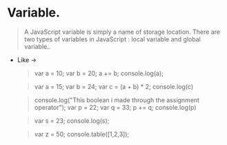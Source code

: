 # Variable. 
> A JavaScript variable is simply a name of storage location. There are two types of variables in JavaScript : local variable and global variable..

* Like ->

  > var a = 10;
var b = 20;
a += b;
console.log(a);

  > var a = 15;
 var b = 24;
 var c = (a + b) * 2;
 console.log(c)
   
    > console.log("This boolean i made through the assignment operator");
   var p = 22;
   var q = 33;
   p += q;
   console.log(p)

    >  var s = 23;
   console.log(s);
  
  > var z = 50;
   console.table([1,2,3]);